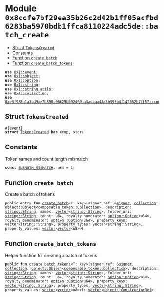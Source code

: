 
<a id="0x8ccfe7bf29ea35b26c2d42b1ff05acfbd6283ba5970bdb1ffca8110224adc5de_batch_create"></a>

# Module `0x8ccfe7bf29ea35b26c2d42b1ff05acfbd6283ba5970bdb1ffca8110224adc5de::batch_create`



-  [Struct `TokensCreated`](#0x8ccfe7bf29ea35b26c2d42b1ff05acfbd6283ba5970bdb1ffca8110224adc5de_batch_create_TokensCreated)
-  [Constants](#@Constants_0)
-  [Function `create_batch`](#0x8ccfe7bf29ea35b26c2d42b1ff05acfbd6283ba5970bdb1ffca8110224adc5de_batch_create_create_batch)
-  [Function `create_batch_tokens`](#0x8ccfe7bf29ea35b26c2d42b1ff05acfbd6283ba5970bdb1ffca8110224adc5de_batch_create_create_batch_tokens)


<pre><code><b>use</b> <a href="">0x1::event</a>;
<b>use</b> <a href="">0x1::object</a>;
<b>use</b> <a href="">0x1::option</a>;
<b>use</b> <a href="">0x1::string</a>;
<b>use</b> <a href="">0x1::string_utils</a>;
<b>use</b> <a href="">0x4::collection</a>;
<b>use</b> <a href="">0xe3f938b1a3bd9ae7b890c06629b092409ca3adcaa48a3b393b4f142652b7ff57::composable_token</a>;
</code></pre>



<a id="0x8ccfe7bf29ea35b26c2d42b1ff05acfbd6283ba5970bdb1ffca8110224adc5de_batch_create_TokensCreated"></a>

## Struct `TokensCreated`



<pre><code>#[<a href="">event</a>]
<b>struct</b> <a href="batch_create.md#0x8ccfe7bf29ea35b26c2d42b1ff05acfbd6283ba5970bdb1ffca8110224adc5de_batch_create_TokensCreated">TokensCreated</a> <b>has</b> drop, store
</code></pre>



<a id="@Constants_0"></a>

## Constants


<a id="0x8ccfe7bf29ea35b26c2d42b1ff05acfbd6283ba5970bdb1ffca8110224adc5de_batch_create_ELENGTH_MISMATCH"></a>

Token names and count length mismatch


<pre><code><b>const</b> <a href="batch_create.md#0x8ccfe7bf29ea35b26c2d42b1ff05acfbd6283ba5970bdb1ffca8110224adc5de_batch_create_ELENGTH_MISMATCH">ELENGTH_MISMATCH</a>: u64 = 1;
</code></pre>



<a id="0x8ccfe7bf29ea35b26c2d42b1ff05acfbd6283ba5970bdb1ffca8110224adc5de_batch_create_create_batch"></a>

## Function `create_batch`

Create a batch of tokens


<pre><code><b>public</b> entry <b>fun</b> <a href="batch_create.md#0x8ccfe7bf29ea35b26c2d42b1ff05acfbd6283ba5970bdb1ffca8110224adc5de_batch_create_create_batch">create_batch</a>&lt;T: key&gt;(signer_ref: &<a href="">signer</a>, <a href="">collection</a>: <a href="_Object">object::Object</a>&lt;<a href="_Collection">composable_token::Collection</a>&gt;, description: <a href="_String">string::String</a>, names: <a href="">vector</a>&lt;<a href="_String">string::String</a>&gt;, folder_uri: <a href="_String">string::String</a>, count: u64, royalty_numerator: <a href="_Option">option::Option</a>&lt;u64&gt;, royalty_denominator: <a href="_Option">option::Option</a>&lt;u64&gt;, property_keys: <a href="">vector</a>&lt;<a href="_String">string::String</a>&gt;, property_types: <a href="">vector</a>&lt;<a href="_String">string::String</a>&gt;, property_values: <a href="">vector</a>&lt;<a href="">vector</a>&lt;u8&gt;&gt;)
</code></pre>



<a id="0x8ccfe7bf29ea35b26c2d42b1ff05acfbd6283ba5970bdb1ffca8110224adc5de_batch_create_create_batch_tokens"></a>

## Function `create_batch_tokens`

Helper function for creating a batch of tokens


<pre><code><b>public</b> <b>fun</b> <a href="batch_create.md#0x8ccfe7bf29ea35b26c2d42b1ff05acfbd6283ba5970bdb1ffca8110224adc5de_batch_create_create_batch_tokens">create_batch_tokens</a>&lt;T: key&gt;(signer_ref: &<a href="">signer</a>, <a href="">collection</a>: <a href="_Object">object::Object</a>&lt;<a href="_Collection">composable_token::Collection</a>&gt;, description: <a href="_String">string::String</a>, names: <a href="">vector</a>&lt;<a href="_String">string::String</a>&gt;, folder_uri: <a href="_String">string::String</a>, count: u64, royalty_numerator: <a href="_Option">option::Option</a>&lt;u64&gt;, royalty_denominator: <a href="_Option">option::Option</a>&lt;u64&gt;, property_keys: <a href="">vector</a>&lt;<a href="_String">string::String</a>&gt;, property_types: <a href="">vector</a>&lt;<a href="_String">string::String</a>&gt;, property_values: <a href="">vector</a>&lt;<a href="">vector</a>&lt;u8&gt;&gt;): <a href="">vector</a>&lt;<a href="_ConstructorRef">object::ConstructorRef</a>&gt;
</code></pre>
